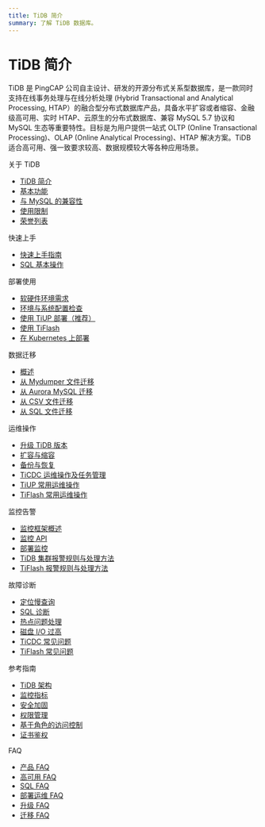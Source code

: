 ```yaml
---
title: TiDB 简介
summary: 了解 TiDB 数据库。
---
```


<!-- markdownlint-disable MD046 -->

# TiDB 简介

TiDB 是 PingCAP 公司自主设计、研发的开源分布式关系型数据库，是一款同时支持在线事务处理与在线分析处理 (Hybrid Transactional and Analytical Processing, HTAP）的融合型分布式数据库产品，具备水平扩容或者缩容、金融级高可用、实时 HTAP、云原生的分布式数据库、兼容 MySQL 5.7 协议和 MySQL 生态等重要特性。目标是为用户提供一站式 OLTP (Online Transactional Processing)、OLAP (Online Analytical Processing)、HTAP 解决方案。TiDB 适合高可用、强一致要求较高、数据规模较大等各种应用场景。

<NavColumns>
<NavColumn>
<ColumnTitle>关于 TiDB</ColumnTitle>

- [TiDB 简介](/overview.md)
- [基本功能](/basic-features.md)
- [与 MySQL 的兼容性](/mysql-compatibility.md)
- [使用限制](/tidb-limitations.md)
- [荣誉列表](/credits.md)

</NavColumn>

<NavColumn>
<ColumnTitle>快速上手</ColumnTitle>

- [快速上手指南](/quick-start-with-tidb.md)
- [SQL 基本操作](/basic-sql-operations.md)

</NavColumn>

<NavColumn>
<ColumnTitle>部署使用</ColumnTitle>

- [软硬件环境需求](/hardware-and-software-requirements.md)
- [环境与系统配置检查](/check-before-deployment.md)
- [使用 TiUP 部署（推荐）](/production-deployment-using-tiup.md)
- [使用 TiFlash](/tiflash/tiflash-overview.md)
- [在 Kubernetes 上部署](https://docs.pingcap.com/zh/tidb-in-kubernetes/stable)

</NavColumn>

<NavColumn>
<ColumnTitle>数据迁移</ColumnTitle>

- [概述](/migration-overview.md)
- [从 Mydumper 文件迁移](/migrate-from-mysql-mydumper-files.md)
- [从 Aurora MySQL 迁移](/migrate-from-aurora-mysql-database.md)
- [从 CSV 文件迁移](/tidb-lightning/migrate-from-csv-using-tidb-lightning.md)
- [从 SQL 文件迁移](/migrate-from-mysql-mydumper-files.md)

</NavColumn>

<NavColumn>
<ColumnTitle>运维操作</ColumnTitle>

- [升级 TiDB 版本](/upgrade-tidb-using-tiup.md)
- [扩容与缩容](/scale-tidb-using-tiup.md)
- [备份与恢复](/br/backup-and-restore-tool.md)
- [TiCDC 运维操作及任务管理](/ticdc/manage-ticdc.md)
- [TiUP 常用运维操作](/maintain-tidb-using-tiup.md)
- [TiFlash 常用运维操作](/tiflash/maintain-tiflash.md)

</NavColumn>

<NavColumn>
<ColumnTitle>监控告警</ColumnTitle>

- [监控框架概述](/tidb-monitoring-framework.md)
- [监控 API](/tidb-monitoring-api.md)
- [部署监控](/deploy-monitoring-services.md)
- [TiDB 集群报警规则与处理方法](/alert-rules.md)
- [TiFlash 报警规则与处理方法](/tiflash/tiflash-alert-rules.md)

</NavColumn>

<NavColumn>
<ColumnTitle>故障诊断</ColumnTitle>

- [定位慢查询](/identify-slow-queries.md)
- [SQL 诊断](/system-tables/system-table-sql-diagnostics.md)
- [热点问题处理](/troubleshoot-hot-spot-issues.md)
- [磁盘 I/O 过高](/troubleshoot-high-disk-io.md)
- [TiCDC 常见问题](/ticdc/troubleshoot-ticdc.md)
- [TiFlash 常见问题](/tiflash/troubleshoot-tiflash.md)

</NavColumn>

<NavColumn>
<ColumnTitle>参考指南</ColumnTitle>

- [TiDB 架构](/tidb-architecture.md)
- [监控指标](/grafana-overview-dashboard.md)
- [安全加固](/enable-tls-between-clients-and-servers.md)
- [权限管理](/privilege-management.md)
- [基于角色的访问控制](/role-based-access-control.md)
- [证书鉴权](/certificate-authentication.md)

</NavColumn>

<NavColumn>
<ColumnTitle>FAQ</ColumnTitle>

- [产品 FAQ](/faq/tidb-faq.md)
- [高可用 FAQ](/faq/high-availability-faq.md)
- [SQL FAQ](/faq/sql-faq.md)
- [部署运维 FAQ](/faq/deploy-and-maintain-faq.md)
- [升级 FAQ](/faq/upgrade-faq.md)
- [迁移 FAQ](/faq/migration-tidb-faq.md)

</NavColumn>
</NavColumns>
